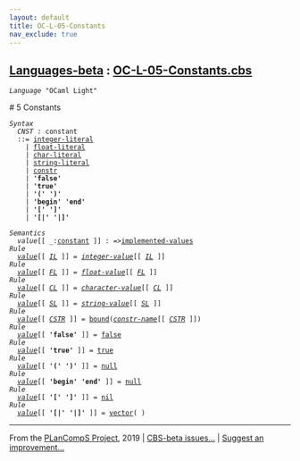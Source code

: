 ```yaml
---
layout: default
title: OC-L-05-Constants
nav_exclude: true
---
```


[Languages-beta] : [OC-L-05-Constants.cbs]
-----------------------------

<div class="highlighter-rouge"><pre class="highlight"><code><i class="keyword">Language</i> <span id="Language_OCaml Light">"OCaml Light"</span></code></pre></div>
# <span id="SectionNumber_5">5</span> Constants

<div class="highlighter-rouge"><pre class="highlight"><code><i class="keyword">Syntax</i>
  <i class="keyword"></i><i class="var"><i class="var"><span id="VariableStem_CNST">CNST</span></i> :</i> <span class="syn-name"><span id="SyntaxName_constant">constant</span></span> 
  ::= <span class="syn-name"><a href="../OC-L-01-Lexical-Conventions/index.html#SyntaxName_integer-literal">integer-literal</a></span> 
    | <span class="syn-name"><a href="../OC-L-01-Lexical-Conventions/index.html#SyntaxName_float-literal">float-literal</a></span> 
    | <span class="syn-name"><a href="../OC-L-01-Lexical-Conventions/index.html#SyntaxName_char-literal">char-literal</a></span> 
    | <span class="syn-name"><a href="../OC-L-01-Lexical-Conventions/index.html#SyntaxName_string-literal">string-literal</a></span> 
    | <span class="syn-name"><a href="../OC-L-03-Names/index.html#SyntaxName_constr">constr</a></span>
    | <b class="atom">'false'</b>  
    | <b class="atom">'true'</b>  
    | <b class="atom">'('</b> <b class="atom">')'</b>  
    | <b class="atom">'begin'</b> <b class="atom">'end'</b>  
    | <b class="atom">'['</b> <b class="atom">']'</b>  
    | <b class="atom">'[|'</b> <b class="atom">'|]'</b></code></pre></div>
  
<div class="highlighter-rouge"><pre class="highlight"><code><i class="keyword">Semantics</i>
  <i class="sem-name"><span id="SemanticsName_value">value</span></i>[[ _:<span class="syn-name"><a href="#SyntaxName_constant">constant</a></span> ]] : =><span class="name"><a href="../OC-L-02-Values/index.html#Name_implemented-values">implemented-values</a></span>
<i class="keyword">Rule</i>
  <i class="sem-name"><a href="#SemanticsName_value">value</a></i>[[ <span id="Variable80_IL"><i class="var"><a href="../OC-L-01-Lexical-Conventions/index.html#VariableStem_IL">IL</a></i></span> ]] = <i class="sem-name"><a href="../OC-L-01-Lexical-Conventions/index.html#SemanticsName_integer-value">integer-value</a></i>[[ <a href="#Variable80_IL"><i class="var">IL</i></a> ]]
<i class="keyword">Rule</i>
  <i class="sem-name"><a href="#SemanticsName_value">value</a></i>[[ <span id="Variable109_FL"><i class="var"><a href="../OC-L-01-Lexical-Conventions/index.html#VariableStem_FL">FL</a></i></span> ]] = <i class="sem-name"><a href="../OC-L-01-Lexical-Conventions/index.html#SemanticsName_float-value">float-value</a></i>[[ <a href="#Variable109_FL"><i class="var">FL</i></a> ]]
<i class="keyword">Rule</i>
  <i class="sem-name"><a href="#SemanticsName_value">value</a></i>[[ <span id="Variable138_CL"><i class="var"><a href="../OC-L-01-Lexical-Conventions/index.html#VariableStem_CL">CL</a></i></span> ]] = <i class="sem-name"><a href="../OC-L-01-Lexical-Conventions/index.html#SemanticsName_character-value">character-value</a></i>[[ <a href="#Variable138_CL"><i class="var">CL</i></a> ]]
<i class="keyword">Rule</i>
  <i class="sem-name"><a href="#SemanticsName_value">value</a></i>[[ <span id="Variable167_SL"><i class="var"><a href="../OC-L-01-Lexical-Conventions/index.html#VariableStem_SL">SL</a></i></span> ]] = <i class="sem-name"><a href="../OC-L-01-Lexical-Conventions/index.html#SemanticsName_string-value">string-value</a></i>[[ <a href="#Variable167_SL"><i class="var">SL</i></a> ]]
<i class="keyword">Rule</i>
  <i class="sem-name"><a href="#SemanticsName_value">value</a></i>[[ <span id="Variable196_CSTR"><i class="var"><a href="../OC-L-03-Names/index.html#VariableStem_CSTR">CSTR</a></i></span> ]] = <span class="name"><a href="../../../../../Funcons-beta/Computations/Normal/Binding/index.html#Name_bound">bound</a></span>(<i class="sem-name"><a href="../OC-L-03-Names/index.html#SemanticsName_constr-name">constr-name</a></i>[[ <a href="#Variable196_CSTR"><i class="var">CSTR</i></a> ]])
<i class="keyword">Rule</i>
  <i class="sem-name"><a href="#SemanticsName_value">value</a></i>[[ <b class="atom">'false'</b> ]] = <span class="name"><a href="../../../../../Funcons-beta/Values/Primitive/Booleans/index.html#Name_false">false</a></span>
<i class="keyword">Rule</i>
  <i class="sem-name"><a href="#SemanticsName_value">value</a></i>[[ <b class="atom">'true'</b> ]] = <span class="name"><a href="../../../../../Funcons-beta/Values/Primitive/Booleans/index.html#Name_true">true</a></span>
<i class="keyword">Rule</i>
  <i class="sem-name"><a href="#SemanticsName_value">value</a></i>[[ <b class="atom">'('</b> <b class="atom">')'</b> ]] = <span class="name"><a href="../../../../../Funcons-beta/Values/Primitive/Null/index.html#Name_null">null</a></span>
<i class="keyword">Rule</i>
  <i class="sem-name"><a href="#SemanticsName_value">value</a></i>[[ <b class="atom">'begin'</b> <b class="atom">'end'</b> ]] = <span class="name"><a href="../../../../../Funcons-beta/Values/Primitive/Null/index.html#Name_null">null</a></span>
<i class="keyword">Rule</i>
  <i class="sem-name"><a href="#SemanticsName_value">value</a></i>[[ <b class="atom">'['</b> <b class="atom">']'</b> ]] = <span class="name"><a href="../../../../../Funcons-beta/Values/Composite/Lists/index.html#Name_nil">nil</a></span>
<i class="keyword">Rule</i>
  <i class="sem-name"><a href="#SemanticsName_value">value</a></i>[[ <b class="atom">'[|'</b> <b class="atom">'|]'</b> ]] = <span class="name"><a href="../../../../../Funcons-beta/Values/Composite/Vectors/index.html#Name_vector">vector</a></span>( )</code></pre></div>

  

____

From the [PLanCompS Project], 2019 | [CBS-beta issues...] | [Suggest an improvement...]

[OC-L-05-Constants.cbs]: OC-L-05-Constants.cbs 
  "CBS SOURCE FILE"
[Funcons-beta]: /CBS-beta/docs/Funcons-beta
 "FUNCONS-BETA"
[Unstable-Funcons-beta]: /CBS-beta/docs/Unstable-Funcons-beta
  "UNSTABLE-FUNCONS-BETA"
[Languages-beta]: /CBS-beta/docs/Languages-beta
  "LANGUAGES-BETA"
[Unstable-Languages-beta]: /CBS-beta/docs/Unstable-Languages-beta
  "UNSTABLE-LANGUAGES-BETA"
[CBS-beta]: /CBS-beta "CBS-BETA"
[PLanCompS Project]: http://plancomps.org
  "PROGRAMMING LANGUAGE COMPONENTS AND SPECIFICATIONS PROJECT HOME PAGE"
[CBS-beta issues...]: https://github.com/plancomps/plancomps.github.io/issues
  "CBS-BETA ISSUE REPORTS ON GITHUB"
[Suggest an improvement...]: mailto:plancomps@gmail.com?Subject=CBS-beta%20-%20comment&Body=Re%3A%20CBS-beta%20specification%20at%20OC-L/OC-L-05-Constants/OC-L-05-Constants.cbs%0A%0AComment/Query/Issue/Suggestion%3A%0A%0A%0ASignature%3A%0A 
  "GENERATE AN EMAIL TEMPLATE"
